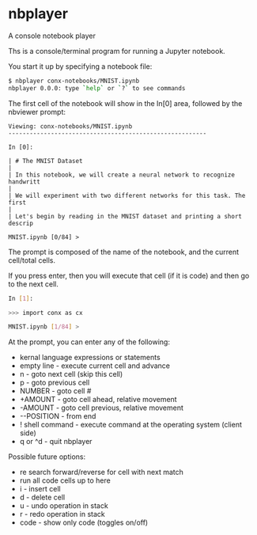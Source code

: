 # nbplayer

A console notebook player

Ths is a console/terminal program for running a Jupyter notebook.

You start it up by specifying a notebook file:

```bash
$ nbplayer conx-notebooks/MNIST.ipynb 
nbplayer 0.0.0: type `help` or `?` to see commands
```

The first cell of the notebook will show in the In[0] area, followed by the nbviewer prompt:

```shell
Viewing: conx-notebooks/MNIST.ipynb
--------------------------------------------------------

In [0]:

| # The MNIST Dataset
| 
| In this notebook, we will create a neural network to recognize handwritt
| 
| We will experiment with two different networks for this task. The first 
| 
| Let's begin by reading in the MNIST dataset and printing a short descrip

MNIST.ipynb [0/84] > 
```
The prompt is composed of the name of the notebook, and the current cell/total cells.

If you press enter, then you will execute that cell (if it is code) and then go to the next cell.

```bash
In [1]:

>>> import conx as cx

MNIST.ipynb [1/84] > 
```

At the prompt, you can enter any of the following:

* kernal language expressions or statements
* empty line - execute current cell and advance
* n - goto next cell (skip this cell)
* p - goto previous cell
* NUMBER - goto cell #
* +AMOUNT - goto cell ahead, relative movement
* -AMOUNT - goto cell previous, relative movement
* --POSITION - from end
* ! shell command - execute command at the operating system (client side)
* q or ^d - quit nbplayer

Possible future options:

* re search forward/reverse for cell with next match
* run all code cells up to here
* i - insert cell
* d - delete cell
* u - undo operation in stack
* r - redo operation in stack
* code - show only code (toggles on/off)
